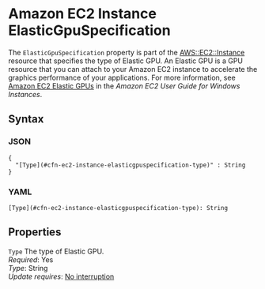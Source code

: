 # Amazon EC2 Instance ElasticGpuSpecification<a name="aws-properties-ec2-instance-elasticgpuspecification"></a>

The `ElasticGpuSpecification` property is part of the [AWS::EC2::Instance](aws-properties-ec2-instance.md) resource that specifies the type of Elastic GPU\. An Elastic GPU is a GPU resource that you can attach to your Amazon EC2 instance to accelerate the graphics performance of your applications\. For more information, see [Amazon EC2 Elastic GPUs](https://docs.aws.amazon.com/AWSEC2/latest/WindowsGuide/elastic-gpus.html) in the *Amazon EC2 User Guide for Windows Instances*\.

## Syntax<a name="w4ab1c21c10d102c49c36b5"></a>

### JSON<a name="aws-properties-ec2-instance-elasticgpuspecification.json"></a>

```
{
  "[Type](#cfn-ec2-instance-elasticgpuspecification-type)" : String
}
```

### YAML<a name="aws-properties-ec2-instance-elasticgpuspecification.yaml"></a>

```
[Type](#cfn-ec2-instance-elasticgpuspecification-type): String
```

## Properties<a name="w4ab1c21c10d102c49c36b7"></a>

`Type`  <a name="cfn-ec2-instance-elasticgpuspecification-type"></a>
The type of Elastic GPU\.  
*Required*: Yes  
*Type*: String  
*Update requires*: [No interruption](using-cfn-updating-stacks-update-behaviors.md#update-no-interrupt)